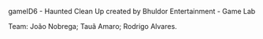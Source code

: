 gameID6 - Haunted Clean Up
created by Bhuldor Entertainment - Game Lab

Team: João Nobrega; Tauã Amaro; Rodrigo Alvares.
